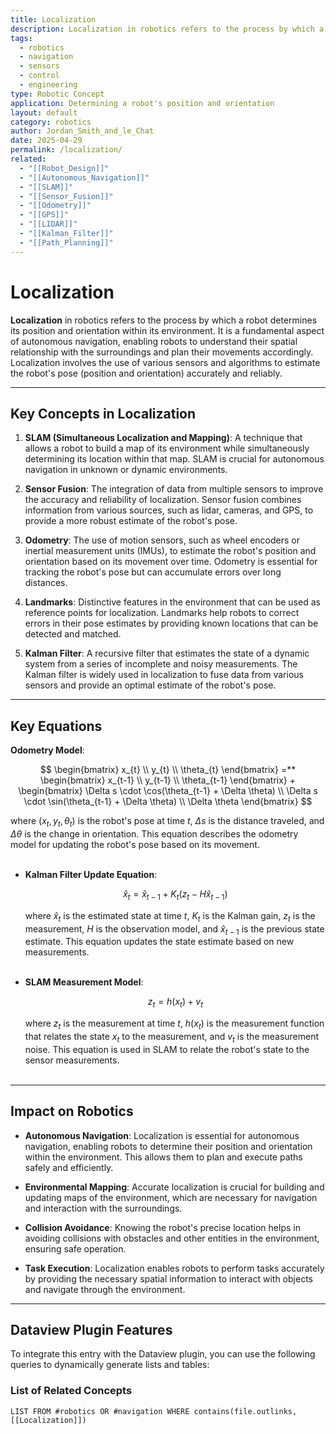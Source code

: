 ```yaml
---
title: Localization
description: Localization in robotics refers to the process by which a robot determines its position and orientation within its environment.
tags:
  - robotics
  - navigation
  - sensors
  - control
  - engineering
type: Robotic Concept
application: Determining a robot's position and orientation
layout: default
category: robotics
author: Jordan_Smith_and_le_Chat
date: 2025-04-29
permalink: /localization/
related:
  - "[[Robot_Design]]"
  - "[[Autonomous_Navigation]]"
  - "[[SLAM]]"
  - "[[Sensor_Fusion]]"
  - "[[Odometry]]"
  - "[[GPS]]"
  - "[[LIDAR]]"
  - "[[Kalman_Filter]]"
  - "[[Path_Planning]]"
---
```


# Localization

**Localization** in robotics refers to the process by which a robot determines its position and orientation within its environment. It is a fundamental aspect of autonomous navigation, enabling robots to understand their spatial relationship with the surroundings and plan their movements accordingly. Localization involves the use of various sensors and algorithms to estimate the robot's pose (position and orientation) accurately and reliably.

---

## Key Concepts in Localization

1. **SLAM (Simultaneous Localization and Mapping)**: A technique that allows a robot to build a map of its environment while simultaneously determining its location within that map. SLAM is crucial for autonomous navigation in unknown or dynamic environments.

2. **Sensor Fusion**: The integration of data from multiple sensors to improve the accuracy and reliability of localization. Sensor fusion combines information from various sources, such as lidar, cameras, and GPS, to provide a more robust estimate of the robot's pose.

3. **Odometry**: The use of motion sensors, such as wheel encoders or inertial measurement units (IMUs), to estimate the robot's position and orientation based on its movement over time. Odometry is essential for tracking the robot's pose but can accumulate errors over long distances.

4. **Landmarks**: Distinctive features in the environment that can be used as reference points for localization. Landmarks help robots to correct errors in their pose estimates by providing known locations that can be detected and matched.

5. **Kalman Filter**: A recursive filter that estimates the state of a dynamic system from a series of incomplete and noisy measurements. The Kalman filter is widely used in localization to fuse data from various sensors and provide an optimal estimate of the robot's pose.

---

## Key Equations

**Odometry Model**:

$$
\begin{bmatrix}
x_{t} \\
y_{t} \\
\theta_{t}
\end{bmatrix}
=**
\begin{bmatrix}
x_{t-1} \\
y_{t-1} \\
\theta_{t-1}
\end{bmatrix}
+
\begin{bmatrix}
\Delta s \cdot \cos(\theta_{t-1} + \Delta \theta) \\
\Delta s \cdot \sin(\theta_{t-1} + \Delta \theta) \\
\Delta \theta
\end{bmatrix}
$$

  where $(x_t, y_t, \theta_t)$ is the robot's pose at time $t$, $\Delta s$ is the distance traveled, and $\Delta \theta$ is the change in orientation. This equation describes the odometry model for updating the robot's pose based on its movement.
  <br></br>

- **Kalman Filter Update Equation**:

  $$
  \hat{x}_t = \hat{x}_{t-1} + K_t (z_t - H \hat{x}_{t-1})
  $$

  where $\hat{x}_t$ is the estimated state at time $t$, $K_t$ is the Kalman gain, $z_t$ is the measurement, $H$ is the observation model, and $\hat{x}_{t-1}$ is the previous state estimate. This equation updates the state estimate based on new measurements.
  <br></br>

- **SLAM Measurement Model**:

  $$
  z_t = h(x_t) + v_t
  $$

  where $z_t$ is the measurement at time $t$, $h(x_t)$ is the measurement function that relates the state $x_t$ to the measurement, and $v_t$ is the measurement noise. This equation is used in SLAM to relate the robot's state to the sensor measurements.
  <br></br>

---

## Impact on Robotics

- **Autonomous Navigation**: Localization is essential for autonomous navigation, enabling robots to determine their position and orientation within the environment. This allows them to plan and execute paths safely and efficiently.

- **Environmental Mapping**: Accurate localization is crucial for building and updating maps of the environment, which are necessary for navigation and interaction with the surroundings.

- **Collision Avoidance**: Knowing the robot's precise location helps in avoiding collisions with obstacles and other entities in the environment, ensuring safe operation.

- **Task Execution**: Localization enables robots to perform tasks accurately by providing the necessary spatial information to interact with objects and navigate through the environment.

---

## Dataview Plugin Features

To integrate this entry with the Dataview plugin, you can use the following queries to dynamically generate lists and tables:

### List of Related Concepts
```dataview
LIST FROM #robotics OR #navigation WHERE contains(file.outlinks, [[Localization]])
